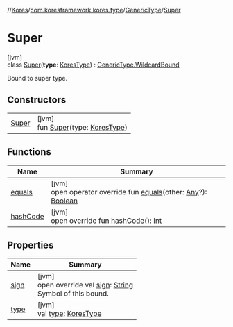 //[Kores](../../../../index.md)/[com.koresframework.kores.type](../../index.md)/[GenericType](../index.md)/[Super](index.md)

# Super

[jvm]\
class [Super](index.md)(**type**: [KoresType](../../-kores-type/index.md)) : [GenericType.WildcardBound](../-wildcard-bound/index.md)

Bound to super type.

## Constructors

| | |
|---|---|
| [Super](-super.md) | [jvm]<br>fun [Super](-super.md)(type: [KoresType](../../-kores-type/index.md)) |

## Functions

| Name | Summary |
|---|---|
| [equals](../-bound/equals.md) | [jvm]<br>open operator override fun [equals](../-bound/equals.md)(other: [Any](https://kotlinlang.org/api/latest/jvm/stdlib/kotlin/-any/index.html)?): [Boolean](https://kotlinlang.org/api/latest/jvm/stdlib/kotlin/-boolean/index.html) |
| [hashCode](../-bound/hash-code.md) | [jvm]<br>open override fun [hashCode](../-bound/hash-code.md)(): [Int](https://kotlinlang.org/api/latest/jvm/stdlib/kotlin/-int/index.html) |

## Properties

| Name | Summary |
|---|---|
| [sign](sign.md) | [jvm]<br>open override val [sign](sign.md): [String](https://kotlinlang.org/api/latest/jvm/stdlib/kotlin/-string/index.html)<br>Symbol of this bound. |
| [type](index.md#-2140399154%2FProperties%2F-1216412040) | [jvm]<br>val [type](index.md#-2140399154%2FProperties%2F-1216412040): [KoresType](../../-kores-type/index.md) |
